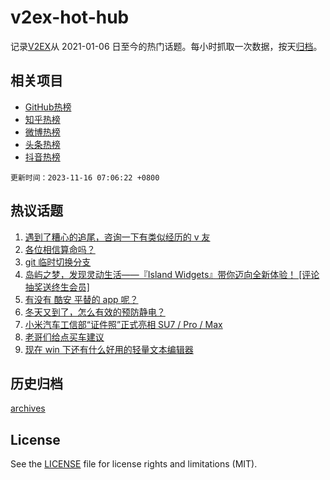# v2ex-hot-hub

 记录[V2EX](https://www.v2ex.com/)从 2021-01-06 日至今的热门话题。每小时抓取一次数据，按天[归档](archives)。
 
 ## 相关项目

- [GitHub热榜](https://github.com/snaildev/github-hot-hub)
- [知乎热榜](https://github.com/snaildev/zhihu-hot-hub)
- [微博热榜](https://github.com/snaildev/weibo-hot-hub)
- [头条热榜](https://github.com/snaildev/toutiao-hot-hub)
- [抖音热榜](https://github.com/snaildev/douyin-hot-hub)


 `更新时间：2023-11-16 07:06:22 +0800`

## 热议话题

1. [遇到了糟心的追尾，咨询一下有类似经历的 v 友](https://www.v2ex.com/t/992052)
1. [各位相信算命吗？](https://www.v2ex.com/t/992069)
1. [git 临时切换分支](https://www.v2ex.com/t/992022)
1. [岛屿之梦，发现灵动生活——『Island Widgets』带你迈向全新体验！ [评论抽奖送终生会员]](https://www.v2ex.com/t/992091)
1. [有没有 酷安 平替的 app 呢？](https://www.v2ex.com/t/991975)
1. [冬天又到了，怎么有效的预防静电？](https://www.v2ex.com/t/991998)
1. [小米汽车工信部“证件照”正式亮相 SU7 / Pro / Max](https://www.v2ex.com/t/992170)
1. [老哥们给点买车建议](https://www.v2ex.com/t/992068)
1. [现在 win 下还有什么好用的轻量文本编辑器](https://www.v2ex.com/t/992137)

## 历史归档

[archives](archives)

## License

See the [LICENSE](LICENSE) file for license rights and limitations (MIT).

